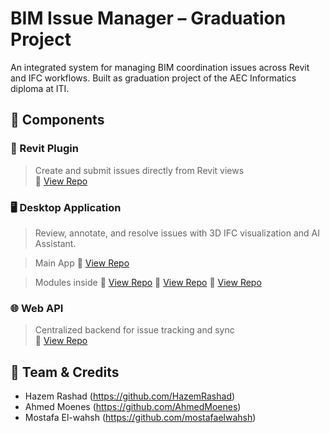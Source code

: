 # BIM Issue Manager – Graduation Project

An integrated system for managing BIM coordination issues across Revit and IFC workflows. Built as graduation project of the AEC Informatics diploma at ITI.

## 🔧 Components

### 🧩 Revit Plugin  
> Create and submit issues directly from Revit views  
🔗 [View Repo](https://github.com/HazemRashad/IssueManagerRevitPlugin)


### 🖥️ Desktop Application  
> Review, annotate, and resolve issues with 3D IFC visualization and AI Assistant.

> Main App
🔗 [View Repo](https://github.com/AhmedMoenes/BIMIssueManagerMarkupEditor)

> Modules inside
🔗 [View Repo](https://github.com/mostafaelwahsh/AI-Assistant_BIMIssueManager)
🔗 [View Repo](https://github.com/mostafaelwahsh/WebViewer-ifc.js-TOC)
🔗 [View Repo](https://github.com/mostafaelwahsh/MarkupEditor_BIM_Issue_Manager)


### 🌐 Web API  
> Centralized backend for issue tracking and sync  
🔗 [View Repo](https://github.com/AhmedMoenes/BIMIsuueManagerAPI)


## 👥 Team & Credits
- Hazem Rashad (https://github.com/HazemRashad)
- Ahmed Moenes (https://github.com/AhmedMoenes)
- Mostafa El-wahsh (https://github.com/mostafaelwahsh)



